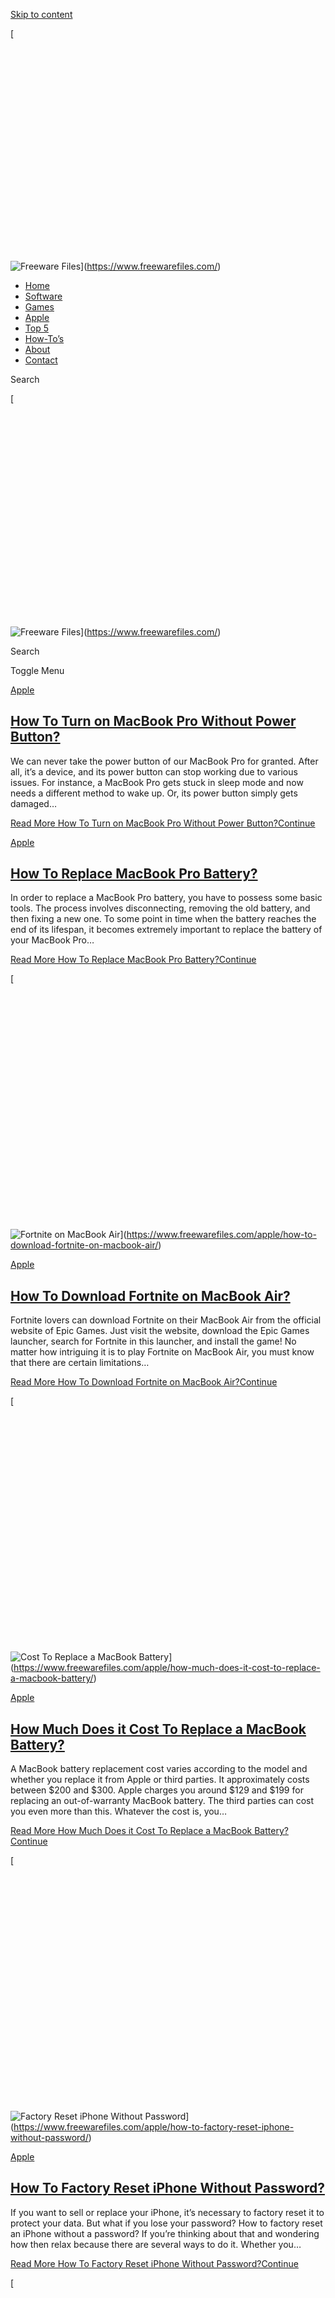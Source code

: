 [Skip to content](#main)

[![Freeware Files](data:image/svg+xml,%3Csvg%20xmlns='http://www.w3.org/2000/svg'%20viewBox='0%200%20406%20275'%3E%3C/svg%3E)

![Freeware Files](https://www.freewarefiles.com/wp-content/uploads/2024/03/cropped-freewarefiles-1.png)](https://www.freewarefiles.com/)

* [Home](https://www.freewarefiles.com/)
* [Software](https://www.freewarefiles.com/software/)
* [Games](https://www.freewarefiles.com/games/)
* [Apple](https://www.freewarefiles.com/apple/)
* [Top 5](https://www.freewarefiles.com/top-5/)
* [How-To’s](https://www.freewarefiles.com/how-tos/)
* [About](https://www.freewarefiles.com/about/)
* [Contact](https://www.freewarefiles.com/contact/)

Search

[![Freeware Files](data:image/svg+xml,%3Csvg%20xmlns='http://www.w3.org/2000/svg'%20viewBox='0%200%20406%20275'%3E%3C/svg%3E)

![Freeware Files](https://www.freewarefiles.com/wp-content/uploads/2024/03/cropped-freewarefiles-1.png)](https://www.freewarefiles.com/)

Search

Toggle Menu

[Apple](https://www.freewarefiles.com/apple/)

[How To Turn on MacBook Pro Without Power Button?](https://www.freewarefiles.com/apple/how-to-turn-on-macbook-pro-without-power-button/)
----------------------------------------------------------------------------------------------------------------------------------------

We can never take the power button of our MacBook Pro for granted. After all, it’s a device, and its power button can stop working due to various issues. For instance, a MacBook Pro gets stuck in sleep mode and now needs a different method to wake up. Or, its power button simply gets damaged…

[Read More How To Turn on MacBook Pro Without Power Button?Continue](https://www.freewarefiles.com/apple/how-to-turn-on-macbook-pro-without-power-button/)

[Apple](https://www.freewarefiles.com/apple/)

[How To Replace MacBook Pro Battery?](https://www.freewarefiles.com/apple/how-to-replace-macbook-pro-battery/)
--------------------------------------------------------------------------------------------------------------

In order to replace a MacBook Pro battery, you have to possess some basic tools. The process involves disconnecting, removing the old battery, and then fixing a new one. To some point in time when the battery reaches the end of its lifespan, it becomes extremely important to replace the battery of your MacBook Pro…

[Read More How To Replace MacBook Pro Battery?Continue](https://www.freewarefiles.com/apple/how-to-replace-macbook-pro-battery/)

[![Fortnite on MacBook Air](data:image/svg+xml,%3Csvg%20xmlns='http://www.w3.org/2000/svg'%20viewBox='0%200%20768%20576'%3E%3C/svg%3E)

![Fortnite on MacBook Air](https://www.freewarefiles.com/wp-content/uploads/2024/07/How-To-Download-Fortnite-on-MacBook-Air-768x576.jpeg)](https://www.freewarefiles.com/apple/how-to-download-fortnite-on-macbook-air/)

[Apple](https://www.freewarefiles.com/apple/)

[How To Download Fortnite on MacBook Air?](https://www.freewarefiles.com/apple/how-to-download-fortnite-on-macbook-air/)
------------------------------------------------------------------------------------------------------------------------

Fortnite lovers can download Fortnite on their MacBook Air from the official website of Epic Games. Just visit the website, download the Epic Games launcher, search for Fortnite in this launcher, and install the game! No matter how intriguing it is to play Fortnite on MacBook Air, you must know that there are certain limitations…

[Read More How To Download Fortnite on MacBook Air?Continue](https://www.freewarefiles.com/apple/how-to-download-fortnite-on-macbook-air/)

[![Cost To Replace a MacBook Battery](data:image/svg+xml,%3Csvg%20xmlns='http://www.w3.org/2000/svg'%20viewBox='0%200%20768%20576'%3E%3C/svg%3E)

![Cost To Replace a MacBook Battery](https://www.freewarefiles.com/wp-content/uploads/2024/07/How-Much-Does-it-Cost-To-Replace-a-MacBook-Battery-768x576.jpg)](https://www.freewarefiles.com/apple/how-much-does-it-cost-to-replace-a-macbook-battery/)

[Apple](https://www.freewarefiles.com/apple/)

[How Much Does it Cost To Replace a MacBook Battery?](https://www.freewarefiles.com/apple/how-much-does-it-cost-to-replace-a-macbook-battery/)
----------------------------------------------------------------------------------------------------------------------------------------------

A MacBook battery replacement cost varies according to the model and whether you replace it from Apple or third parties. It approximately costs between $200 and $300. Apple charges you around $129 and $199 for replacing an out-of-warranty MacBook battery. The third parties can cost you even more than this. Whatever the cost is, you…

[Read More How Much Does it Cost To Replace a MacBook Battery?Continue](https://www.freewarefiles.com/apple/how-much-does-it-cost-to-replace-a-macbook-battery/)

[![Factory Reset iPhone Without Password](data:image/svg+xml,%3Csvg%20xmlns='http://www.w3.org/2000/svg'%20viewBox='0%200%20768%20576'%3E%3C/svg%3E)

![Factory Reset iPhone Without Password](https://www.freewarefiles.com/wp-content/uploads/2024/07/How-To-Factory-Reset-iPhone-Without-Password-768x576.jpeg)](https://www.freewarefiles.com/apple/how-to-factory-reset-iphone-without-password/)

[Apple](https://www.freewarefiles.com/apple/)

[How To Factory Reset iPhone Without Password?](https://www.freewarefiles.com/apple/how-to-factory-reset-iphone-without-password/)
----------------------------------------------------------------------------------------------------------------------------------

If you want to sell or replace your iPhone, it’s necessary to factory reset it to protect your data. But what if you lose your password? How to factory reset an iPhone without a password? If you’re thinking about that and wondering how then relax because there are several ways to do it. Whether you…

[Read More How To Factory Reset iPhone Without Password?Continue](https://www.freewarefiles.com/apple/how-to-factory-reset-iphone-without-password/)

[![Use iMac As Monitor For MacBook Pro](data:image/svg+xml,%3Csvg%20xmlns='http://www.w3.org/2000/svg'%20viewBox='0%200%20768%20576'%3E%3C/svg%3E)

![Use iMac As Monitor For MacBook Pro](https://www.freewarefiles.com/wp-content/uploads/2024/07/How-To-Use-iMac-As-Monitor-For-MacBook-Pro-768x576.jpeg)](https://www.freewarefiles.com/apple/how-to-use-imac-as-monitor-for-macbook-pro/)

[Apple](https://www.freewarefiles.com/apple/)

[How To Use iMac As Monitor For MacBook Pro?](https://www.freewarefiles.com/apple/how-to-use-imac-as-monitor-for-macbook-pro/)
------------------------------------------------------------------------------------------------------------------------------

The iMac is an all-in-one supercharged M3 chip computer that offers a spectacular display on a 24-inch or 60.96 cm screen. You can use it to play or work and also as a screen. But how to use iMac as a monitor for MacBook Pro? If you have both devices then you may want to…

[Read More How To Use iMac As Monitor For MacBook Pro?Continue](https://www.freewarefiles.com/apple/how-to-use-imac-as-monitor-for-macbook-pro/)

[![What is The Best Free Drawing Software?](data:image/svg+xml,%3Csvg%20xmlns='http://www.w3.org/2000/svg'%20viewBox='0%200%20768%20509'%3E%3C/svg%3E)

![What is The Best Free Drawing Software?](https://www.freewarefiles.com/wp-content/uploads/2024/06/DRAWING-software-e1720268857797-768x509.jpg)](https://www.freewarefiles.com/software/best-free-drawing-software/)

[Software](https://www.freewarefiles.com/software/)

[What is The Best Free Drawing Software?](https://www.freewarefiles.com/software/best-free-drawing-software/)
-------------------------------------------------------------------------------------------------------------

Whether you are an artist, a graphic designer looking for the best software to polish your skills or simply want to have a drawing app handy for your little lid who is fond of digital art, there are innumerable free drawing software out there to help you bring our your creativity. These software let you…

[Read More What is The Best Free Drawing Software?Continue](https://www.freewarefiles.com/software/best-free-drawing-software/)

[![How To Delete a Game on PS4 Step By Steps](data:image/svg+xml,%3Csvg%20xmlns='http://www.w3.org/2000/svg'%20viewBox='0%200%20768%20576'%3E%3C/svg%3E)

![How To Delete a Game on PS4 Step By Steps](https://www.freewarefiles.com/wp-content/uploads/2024/06/How-To-Delete-a-Game-on-PS4-768x576.jpg)](https://www.freewarefiles.com/games/how-to-delete-a-game-on-ps4/)

[Games](https://www.freewarefiles.com/games/)

[How To Delete a Game on PS4?](https://www.freewarefiles.com/games/how-to-delete-a-game-on-ps4/)
------------------------------------------------------------------------------------------------

You want to delete a game on your PS4? No problem! The process is pretty straightforward. Go to the main menu or your library, navigate to the game, and hit “Options” on your controller. Then, select “Delete” and finally click “OK” to confirm the deletion. That’s it! Your game will be deleted. The storage capacity…

[Read More How To Delete a Game on PS4?Continue](https://www.freewarefiles.com/games/how-to-delete-a-game-on-ps4/)

[![Charge MacBook Pro Without Charger](data:image/svg+xml,%3Csvg%20xmlns='http://www.w3.org/2000/svg'%20viewBox='0%200%20768%20576'%3E%3C/svg%3E)

![Charge MacBook Pro Without Charger](https://www.freewarefiles.com/wp-content/uploads/2024/06/How-To-Charge-MacBook-Pro-Without-Charger-768x576.jpg)](https://www.freewarefiles.com/apple/how-to-charge-macbook-pro-without-charger/)

[Apple](https://www.freewarefiles.com/apple/)

[How To Charge MacBook Pro Without Charger?](https://www.freewarefiles.com/apple/how-to-charge-macbook-pro-without-charger/)
----------------------------------------------------------------------------------------------------------------------------

There are several ways to charge your MacBook Pro without its original charger, such as a universal laptop charger, a USB-C power bank, a solar charger, etc. It’s good to have one of these alternative chargers as a backup to the original charger of MacBook Pro. The reason is you can’t totally rely on the…

[Read More How To Charge MacBook Pro Without Charger?Continue](https://www.freewarefiles.com/apple/how-to-charge-macbook-pro-without-charger/)

[![How To Track An iPhone Location From Another iPhone?](data:image/svg+xml,%3Csvg%20xmlns='http://www.w3.org/2000/svg'%20viewBox='0%200%20590%20904'%3E%3C/svg%3E)

![How To Track An iPhone Location From Another iPhone?](https://www.freewarefiles.com/wp-content/uploads/2024/06/iphone-location-tracking-e1720364118892.jpeg)](https://www.freewarefiles.com/apple/how-to-track-an-iphone-location-from-another-iphone/)

[Apple](https://www.freewarefiles.com/apple/)

[How To Track An iPhone Location From Another iPhone?](https://www.freewarefiles.com/apple/how-to-track-an-iphone-location-from-another-iphone/)
------------------------------------------------------------------------------------------------------------------------------------------------

Unable find your iPhone with you? Luckily, it is possible to find the location of a lost or misplaced iPhone using another device. This can be done through the Find My app. If you had your Find My Network set as ‘on’ on your iPhone, you can use another iPhone and log in to the…

[Read More How To Track An iPhone Location From Another iPhone?Continue](https://www.freewarefiles.com/apple/how-to-track-an-iphone-location-from-another-iphone/)

[![What Are The Best 3D Design Software For 3D Printing?](data:image/svg+xml,%3Csvg%20xmlns='http://www.w3.org/2000/svg'%20viewBox='0%200%20768%20512'%3E%3C/svg%3E)

![What Are The Best 3D Design Software For 3D Printing?](https://www.freewarefiles.com/wp-content/uploads/2024/06/3d-printing-768x512.jpg)](https://www.freewarefiles.com/software/best-3d-design-software-for-3d-printing/)

[Software](https://www.freewarefiles.com/software/)

[What Are The Best 3D Design Software For 3D Printing?](https://www.freewarefiles.com/software/best-3d-design-software-for-3d-printing/)
----------------------------------------------------------------------------------------------------------------------------------------

Autodesk Fusion 360, SketchUp, Tinkercad, and Blender are some of the top-rated 3D design software for 3d printing. You might already know about 3D models used for animation, visual effects, and engineering design purposes. The 3D software tools are specifically designed for modeling, sculpting, and designing 3D objects to create those 3D models. However, 3D…

[Read More What Are The Best 3D Design Software For 3D Printing?Continue](https://www.freewarefiles.com/software/best-3d-design-software-for-3d-printing/)

[Apple](https://www.freewarefiles.com/apple/)

[How To Connect iMac To Television Easily](https://www.freewarefiles.com/apple/connect-imac-to-television/)
-----------------------------------------------------------------------------------------------------------

With technology developing rapidly, it becomes possible to use your TV as a second monitor and use your computer to enjoy a TV-like experience. The iMac from Apple is one of the best computers ever built. It has wonderful features and gives you an exquisite experience.  You can also connect iMac to television if you…

[Read More How To Connect iMac To Television EasilyContinue](https://www.freewarefiles.com/apple/connect-imac-to-television/)

Page navigation
---------------

1 [2](https://www.freewarefiles.com/page/2/) [3](https://www.freewarefiles.com/page/3/) … [7](https://www.freewarefiles.com/page/7/) [Next PageNext](https://www.freewarefiles.com/page/2/)

Recent Posts
------------

* [How To Turn on MacBook Pro Without Power Button?](https://www.freewarefiles.com/apple/how-to-turn-on-macbook-pro-without-power-button/)
* [How To Replace MacBook Pro Battery?](https://www.freewarefiles.com/apple/how-to-replace-macbook-pro-battery/)
* [How To Download Fortnite on MacBook Air?](https://www.freewarefiles.com/apple/how-to-download-fortnite-on-macbook-air/)
* [How Much Does it Cost To Replace a MacBook Battery?](https://www.freewarefiles.com/apple/how-much-does-it-cost-to-replace-a-macbook-battery/)
* [How To Factory Reset iPhone Without Password?](https://www.freewarefiles.com/apple/how-to-factory-reset-iphone-without-password/)

Search

Search

* [Home](https://www.freewarefiles.com/)
* [Privacy Policy](https://www.freewarefiles.com/privacy-policy/)
* [Disclaimer](https://www.freewarefiles.com/disclaimer/)
* [Terms and Conditions](https://www.freewarefiles.com/terms-and-conditions/)
* [Contact](https://www.freewarefiles.com/contact/)

Copyright © 2024, All Rights Reserved, [Freeware Files](https://www.freewarefiles.com/)

* [Home](https://www.freewarefiles.com/)
* [Software](https://www.freewarefiles.com/software/)
* [Games](https://www.freewarefiles.com/games/)
* [Apple](https://www.freewarefiles.com/apple/)
* [Top 5](https://www.freewarefiles.com/top-5/)
* [How-To’s](https://www.freewarefiles.com/how-tos/)
* [About](https://www.freewarefiles.com/about/)
* [Contact](https://www.freewarefiles.com/contact/)

Toggle Menu Close

Search for:  

Search